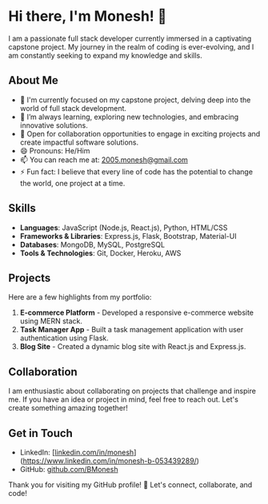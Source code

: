 # Hi there, I'm Monesh! 👋

I am a passionate full stack developer currently immersed in a captivating capstone project. My journey in the realm of coding is ever-evolving, and I am constantly seeking to expand my knowledge and skills.

## About Me
- 🔭 I'm currently focused on my capstone project, delving deep into the world of full stack development.
- 🌱 I’m always learning, exploring new technologies, and embracing innovative solutions.
- 💼 Open for collaboration opportunities to engage in exciting projects and create impactful software solutions.
- 😄 Pronouns: He/Him
- 📫 You can reach me at: [2005.monesh@gmail.com](mailto:2005.monesh@gmail.com)
- ⚡ Fun fact: I believe that every line of code has the potential to change the world, one project at a time.

## Skills
- **Languages**: JavaScript (Node.js, React.js), Python, HTML/CSS
- **Frameworks & Libraries**: Express.js, Flask, Bootstrap, Material-UI
- **Databases**: MongoDB, MySQL, PostgreSQL
- **Tools & Technologies**: Git, Docker, Heroku, AWS

## Projects
Here are a few highlights from my portfolio:
1. **E-commerce Platform** - Developed a responsive e-commerce website using MERN stack.
2. **Task Manager App** - Built a task management application with user authentication using Flask.
3. **Blog Site** - Created a dynamic blog site with React.js and Express.js.

## Collaboration
I am enthusiastic about collaborating on projects that challenge and inspire me. If you have an idea or project in mind, feel free to reach out. Let's create something amazing together!

## Get in Touch
- LinkedIn: [[linkedin.com/in/monesh](https://www.linkedin.com/in/monesh)](https://www.linkedin.com/in/monesh-b-053439289/)
- GitHub: [github.com/BMonesh](https://github.com/BMonesh)

Thank you for visiting my GitHub profile! 🚀 Let's connect, collaborate, and code!
